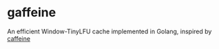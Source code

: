 # gaffeine
An efficient Window-TinyLFU cache implemented in Golang, inspired by [caffeine](https://github.com/ben-manes/caffeine)

